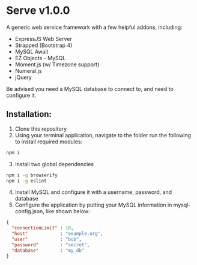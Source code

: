 # Serve v1.0.0

A generic web service framework with a few helpful addons, including:

* ExpressJS Web Server
* Strapped (Bootstrap 4)
* MySQL Await
* EZ Objects - MySQL
* Moment.js (w/ Timezone support)
* Numeral.js
* jQuery

Be advised you need a MySQL database to connect to, and need to configure it.

## Installation:

1. Clone this repository
2. Using your terminal application, navigate to the folder run the following to install required modules:

```bash
npm i
```

3. Install two global dependencies

```bash
npm i -g browserify
npm i -g eslint
```

4. Install MySQL and configure it with a username, password, and database
5. Configure the application by putting your MySQL information in mysql-config.json, like shown below:

```json
{
  "connectionLimit" : 10,
  "host"            : "example.org",
  "user"            : "bob",
  "password"        : "secret",
  "database"        : "my_db"
}
```
